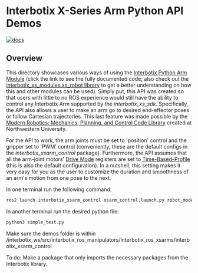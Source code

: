 # Interbotix X-Series Arm Python API Demos

[![docs](https://docs.trossenrobotics.com/docs_button.svg)](https://docs.trossenrobotics.com/interbotix_xsarms_docs/ros2_packages/python_demos.html)

## Overview

This directory showcases various ways of using the [Interbotix Python Arm Module](https://github.com/Interbotix/interbotix_ros_toolboxes/tree/galactic/interbotix_xs_toolbox/interbotix_xs_modules/interbotix_xs_modules/xs_robot/arm.py) (click the link to see the fully documented code; also check out the [interbotix_xs_modules.xs_robot library](https://github.com/Interbotix/interbotix_ros_toolboxes/tree/galactic/interbotix_xs_toolbox/interbotix_xs_modules/interbotix_xs_modules/xs_robot) to get a better understanding on how this and other modules can be used). Simply put, this API was created so that users with little to no ROS experience would still have the ability to control any Interbotix Arm supported by the *interbotix_xs_sdk*. Specifically, the API also allows a user to make an arm go to desired end-effector poses or follow Cartesian trajectories. This last feature was made possible by the [Modern Robotics: Mechanics, Planning, and Control Code Library](https://github.com/NxRLab/ModernRobotics) created at Northwestern University.

For the API to work, the arm joints must be set to 'position' control and the gripper set to 'PWM' control (conveniently, these are the default configs in the *interbotix_xsarm_control* package). Furthermore, the API assumes that all the arm-joint motors' [Drive Mode](http://emanual.robotis.com/docs/en/dxl/x/xm430-w350/#drive-mode) registers are set to [Time-Based-Profile](http://emanual.robotis.com/docs/en/dxl/x/xm430-w350/#profile-velocity112) (this is also the default configuration). In a nutshell, this setting makes it very easy for you as the user to customize the duration and smoothness of an arm's motion from one pose to the next.


In one terminal run the following command:
```bash
ros2 launch interbotix_xsarm_control xsarm_control.launch.py robot_model:=px150
```

In another terminal run the desired python file: 
```bash
python3 simple_test.py
```
Make sure the demos folder is within /interbotix_ws/src/interbotix_ros_manipulators/interbotix_ros_xsarms/interbotix_xsarm_control 

To do: 
Make a package that only imports the necessary packages from the Interbotix library. 

